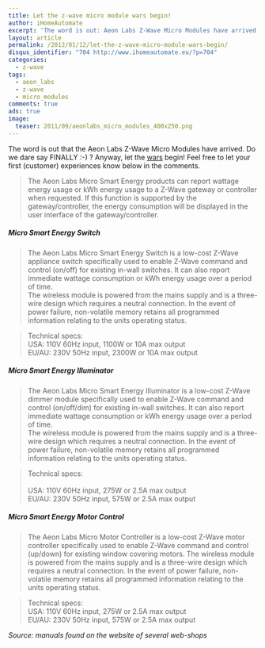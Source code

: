 ```yaml
---
title: Let the z-wave micro module wars begin!
author: iHomeAutomate
excerpt: 'The word is out: Aeon Labs Z-Wave Micro Modules have arrived.'
layout: article
permalink: /2012/01/12/let-the-z-wave-micro-module-wars-begin/
disqus_identifier: "704 http://www.ihomeautomate.eu/?p=704"
categories:
  - z-wave
tags:
  - aeon_labs
  - z-wave
  - micro_modules
comments: true
ads: true
image: 
  teaser: 2011/09/aeonlabs_micro_modules_400x250.png
---
```

The word is out that the Aeon Labs Z-Wave Micro Modules have arrived. Do we dare say FINALLY :-) ? Anyway, let the [wars][1] begin! Feel free to let your first (customer) experiences know below in the comments.

> The Aeon Labs Micro Smart Energy products can report wattage energy usage or kWh energy usage to a Z-Wave gateway or controller when requested. If this function is supported by the gateway/controller, the energy consumption will be displayed in the user interface of the gateway/controller.

##### Micro Smart Energy Switch

> The Aeon Labs Micro Smart Energy Switch is a low-cost Z-Wave appliance switch specifically used to enable Z-Wave command and control (on/off) for existing in-wall switches. It can also report immediate wattage consumption or kWh energy usage over a period of time.  
The wireless module is powered from the mains supply and is a three-wire design which requires a neutral connection. In the event of power failure, non-volatile memory retains all programmed information relating to the units operating status.

> Technical specs: <br/>
> USA: 110V 60Hz input, 1100W or 10A max output  
> EU/AU: 230V 50Hz input, 2300W or 10A max output

##### Micro Smart Energy Illuminator

> The Aeon Labs Micro Smart Energy Illuminator is a low-cost Z-Wave dimmer module specifically used to enable Z-Wave command and control (on/off/dim) for existing in-wall switches. It can also report immediate wattage consumption or kWh energy usage over a period of time.  
The wireless module is powered from the mains supply and is a three-wire design which requires a neutral connection. In the event of power failure, non-volatile memory retains all programmed information relating to the units operating status.

> Technical specs: <br/>  
> USA: 110V 60Hz input, 275W or 2.5A max output  
> EU/AU: 230V 50Hz input, 575W or 2.5A max output

##### Micro Smart Energy Motor Control

> The Aeon Labs Micro Motor Controller is a low-cost Z-Wave motor controller specifically used to enable Z-Wave command and control (up/down) for existing window covering motors. The wireless module is powered from the mains supply and is a three-wire design which requires a neutral connection. In the event of power failure, non-volatile memory retains all programmed information relating to the units operating status.

> Technical specs:  
> USA: 110V 60Hz input, 275W or 2.5A max output  
> EU/AU: 230V 50Hz input, 575W or 2.5A max output

<cite>Source: manuals found on the website of several web-shops</cite>

 [1]: {{site.url}}/2011/09/11/z-wave-micro-modules/

